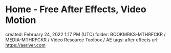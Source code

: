 # Home - Free After Effects, Video Motion

created: February 24, 2022 1:17 PM (UTC)
folder: BOOKMRKS-MTHRFCKR / MEDIA-MTHRFCKR / Video Resource Toolbox / AE
tags: after effects
url: https://aeriver.com